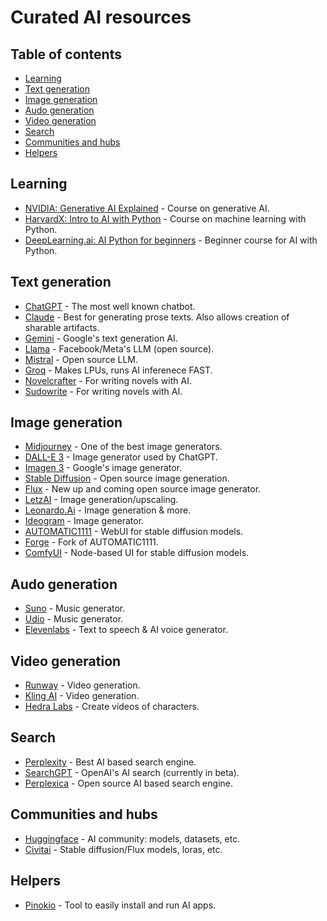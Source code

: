 # Curated AI resources


## Table of contents
* [Learning](#learning)
* [Text generation](#text-generation)
* [Image generation](#image-generation)
* [Audo generation](#audo-generation)
* [Video generation](#video-generation)
* [Search](#search)
* [Communities and hubs](#communities-and-hubs)
* [Helpers](#helpers)

## Learning
- [NVIDIA: Generative AI Explained](https://learn.nvidia.com/courses/course-detail?course_id=course-v1:DLI+S-FX-07+V1) - Course on generative AI.
- [HarvardX: Intro to AI with Python](https://www.edx.org/learn/artificial-intelligence/harvard-university-cs50-s-introduction-to-artificial-intelligence-with-python) - Course on machine learning with Python.
- [DeepLearning.ai: AI Python for beginners](https://www.deeplearning.ai/short-courses/ai-python-for-beginners/) - Beginner course for AI with Python.

## Text generation
- [ChatGPT](https://chatgpt.com) - The most well known chatbot.
- [Claude](https://caude.ai) - Best for generating prose texts. Also allows creation of sharable artifacts.
- [Gemini](https://gemini.google.com) - Google's text generation AI.
- [Llama](https://llama.meta.com/) - Facebook/Meta's LLM (open source).
- [Mistral](https://mistral.ai/) - Open source LLM.
- [Groq](https://groq.com) - Makes LPUs, runs AI inferenece FAST.
- [Novelcrafter](https://novelcrafter.com) - For writing novels with AI.
- [Sudowrite](https://sudowrite.com) - For writing novels with AI.

## Image generation
- [Midjourney](https://midjourney.com) - One of the best image generators.
- [DALL-E 3](https://openai.com/dall-e-3) - Image generator used by ChatGPT.
- [Imagen 3](https://aitestkitchen.withgoogle.com/tools/image-fx) - Google's image generator.
- [Stable Diffusion](https://stability.ai) - Open source image generation.
- [Flux](https://blackforestlabs.ai/) - New up and coming open source image generator.
- [LetzAI](https://letz.ai) - Image generation/upscaling.
- [Leonardo.Ai](https://leonardo.ai) - Image generation & more.
- [Ideogram](https://ideagram.ai) - Image generator.
- [AUTOMATIC1111](https://github.com/AUTOMATIC1111/stable-diffusion-webui) - WebUI for stable diffusion models.
- [Forge](https://github.com/lllyasviel/stable-diffusion-webui-forge) - Fork of AUTOMATIC1111.
- [ComfyUI](https://www.comfy.org/) - Node-based UI for stable diffusion models.

## Audo generation
- [Suno](https://suno.com) - Music generator.
- [Udio](https://www.udio.com) - Music generator.
- [Elevenlabs](https://elevenlabs.io) - Text to speech & AI voice generator.

## Video generation
- [Runway](https://runwayml.com/) - Video generation.
- [Kling AI](https://klingai.org/) - Video generation.
- [Hedra Labs](https://www.hedra.com/) - Create videos of characters.

## Search
- [Perplexity](https://perplexity.ai) - Best AI based search engine.
- [SearchGPT](https://openai.com/index/searchgpt-prototype/) - OpenAI's AI search (currently in beta).
- [Perplexica](https://github.com/ItzCrazyKns/Perplexica) - Open source AI based search engine.

## Communities and hubs
- [Huggingface](https://huggingface.co) - AI community: models, datasets, etc.
- [Civitai](https://civitai.com) - Stable diffusion/Flux models, loras, etc.

## Helpers
- [Pinokio](https://pinokio.computer) - Tool to easily install and run AI apps.
